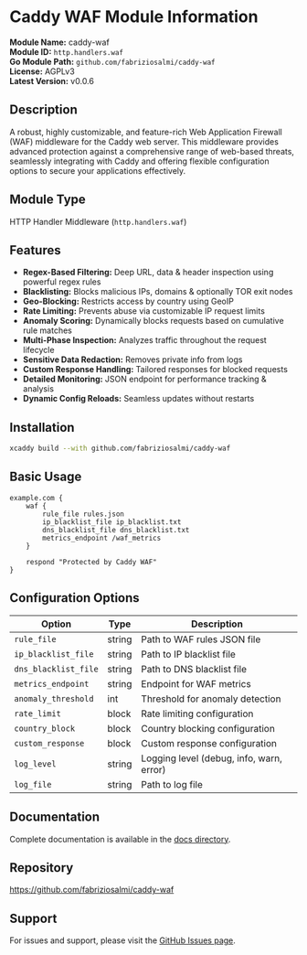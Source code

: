 # Caddy WAF Module Information

**Module Name:** caddy-waf  
**Module ID:** `http.handlers.waf`  
**Go Module Path:** `github.com/fabriziosalmi/caddy-waf`  
**License:** AGPLv3  
**Latest Version:** v0.0.6  

## Description

A robust, highly customizable, and feature-rich Web Application Firewall (WAF) middleware for the Caddy web server. This middleware provides advanced protection against a comprehensive range of web-based threats, seamlessly integrating with Caddy and offering flexible configuration options to secure your applications effectively.

## Module Type

HTTP Handler Middleware (`http.handlers.waf`)

## Features

- **Regex-Based Filtering:** Deep URL, data & header inspection using powerful regex rules
- **Blacklisting:** Blocks malicious IPs, domains & optionally TOR exit nodes
- **Geo-Blocking:** Restricts access by country using GeoIP
- **Rate Limiting:** Prevents abuse via customizable IP request limits
- **Anomaly Scoring:** Dynamically blocks requests based on cumulative rule matches
- **Multi-Phase Inspection:** Analyzes traffic throughout the request lifecycle
- **Sensitive Data Redaction:** Removes private info from logs
- **Custom Response Handling:** Tailored responses for blocked requests
- **Detailed Monitoring:** JSON endpoint for performance tracking & analysis
- **Dynamic Config Reloads:** Seamless updates without restarts

## Installation

```bash
xcaddy build --with github.com/fabriziosalmi/caddy-waf
```

## Basic Usage

```caddyfile
example.com {
    waf {
        rule_file rules.json
        ip_blacklist_file ip_blacklist.txt
        dns_blacklist_file dns_blacklist.txt
        metrics_endpoint /waf_metrics
    }
    
    respond "Protected by Caddy WAF"
}
```

## Configuration Options

| Option | Type | Description |
|--------|------|-------------|
| `rule_file` | string | Path to WAF rules JSON file |
| `ip_blacklist_file` | string | Path to IP blacklist file |
| `dns_blacklist_file` | string | Path to DNS blacklist file |
| `metrics_endpoint` | string | Endpoint for WAF metrics |
| `anomaly_threshold` | int | Threshold for anomaly detection |
| `rate_limit` | block | Rate limiting configuration |
| `country_block` | block | Country blocking configuration |
| `custom_response` | block | Custom response configuration |
| `log_level` | string | Logging level (debug, info, warn, error) |
| `log_file` | string | Path to log file |

## Documentation

Complete documentation is available in the [docs directory](https://github.com/fabriziosalmi/caddy-waf/tree/main/docs).

## Repository

https://github.com/fabriziosalmi/caddy-waf

## Support

For issues and support, please visit the [GitHub Issues page](https://github.com/fabriziosalmi/caddy-waf/issues).
